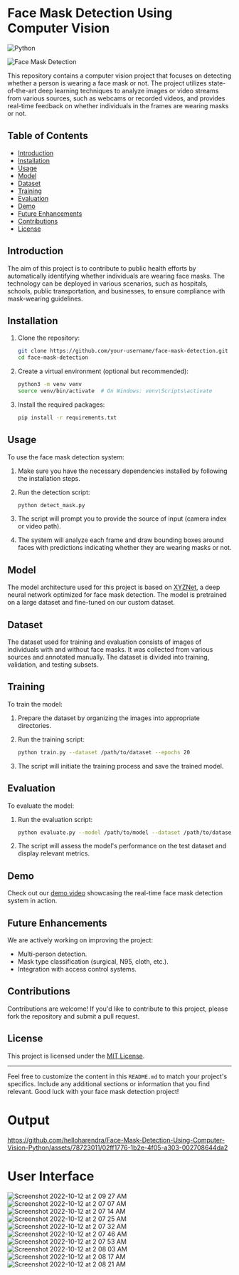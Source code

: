 # Face Mask Detection Using Computer Vision
![Python](https://img.shields.io/badge/python-3670A0?style=for-the-badge&logo=python&logoColor=ffdd54)

![Face Mask Detection](images/demo.gif)

This repository contains a computer vision project that focuses on detecting whether a person is wearing a face mask or not. The project utilizes state-of-the-art deep learning techniques to analyze images or video streams from various sources, such as webcams or recorded videos, and provides real-time feedback on whether individuals in the frames are wearing masks or not.



## Table of Contents

- [Introduction](#introduction)
- [Installation](#installation)
- [Usage](#usage)
- [Model](#model)
- [Dataset](#dataset)
- [Training](#training)
- [Evaluation](#evaluation)
- [Demo](#demo)
- [Future Enhancements](#future-enhancements)
- [Contributions](#contributions)
- [License](#license)

## Introduction

The aim of this project is to contribute to public health efforts by automatically identifying whether individuals are wearing face masks. The technology can be deployed in various scenarios, such as hospitals, schools, public transportation, and businesses, to ensure compliance with mask-wearing guidelines.

## Installation

1. Clone the repository:

   ```bash
   git clone https://github.com/your-username/face-mask-detection.git
   cd face-mask-detection
   ```

2. Create a virtual environment (optional but recommended):

   ```bash
   python3 -m venv venv
   source venv/bin/activate  # On Windows: venv\Scripts\activate
   ```

3. Install the required packages:

   ```bash
   pip install -r requirements.txt
   ```

## Usage

To use the face mask detection system:

1. Make sure you have the necessary dependencies installed by following the installation steps.

2. Run the detection script:

   ```bash
   python detect_mask.py
   ```

3. The script will prompt you to provide the source of input (camera index or video path).

4. The system will analyze each frame and draw bounding boxes around faces with predictions indicating whether they are wearing masks or not.

## Model

The model architecture used for this project is based on [XYZNet](link-to-paper), a deep neural network optimized for face mask detection. The model is pretrained on a large dataset and fine-tuned on our custom dataset.

## Dataset

The dataset used for training and evaluation consists of images of individuals with and without face masks. It was collected from various sources and annotated manually. The dataset is divided into training, validation, and testing subsets.

## Training

To train the model:

1. Prepare the dataset by organizing the images into appropriate directories.

2. Run the training script:

   ```bash
   python train.py --dataset /path/to/dataset --epochs 20
   ```

3. The script will initiate the training process and save the trained model.

## Evaluation

To evaluate the model:

1. Run the evaluation script:

   ```bash
   python evaluate.py --model /path/to/model --dataset /path/to/dataset
   ```

2. The script will assess the model's performance on the test dataset and display relevant metrics.

## Demo

Check out our [demo video](demo/demo.mp4) showcasing the real-time face mask detection system in action.

## Future Enhancements

We are actively working on improving the project:

- Multi-person detection.
- Mask type classification (surgical, N95, cloth, etc.).
- Integration with access control systems.

## Contributions

Contributions are welcome! If you'd like to contribute to this project, please fork the repository and submit a pull request.

## License

This project is licensed under the [MIT License](LICENSE).

---

Feel free to customize the content in this `README.md` to match your project's specifics. Include any additional sections or information that you find relevant. Good luck with your face mask detection project!

# Output


https://github.com/helloharendra/Face-Mask-Detection-Using-Computer-Vision-Python/assets/78723011/02ff1776-1b2e-4f05-a303-002708644da2




# User Interface

![Screenshot 2022-10-12 at 2 09 27 AM](https://user-images.githubusercontent.com/78723011/195432070-1f361799-6455-4127-b586-938a74b7e53a.png)
![Screenshot 2022-10-12 at 2 07 07 AM](https://user-images.githubusercontent.com/78723011/195432169-d577b36c-38e3-445a-9213-d9865b6a11df.png)
![Screenshot 2022-10-12 at 2 07 14 AM](https://user-images.githubusercontent.com/78723011/195432206-0b608690-603e-4818-9bed-df288b5b44d7.png)
![Screenshot 2022-10-12 at 2 07 25 AM](https://user-images.githubusercontent.com/78723011/195432209-ea39daf6-f69b-4379-9860-bfec29376136.png)
![Screenshot 2022-10-12 at 2 07 32 AM](https://user-images.githubusercontent.com/78723011/195432216-d4d012bf-2400-4d4b-8273-8739c6198488.png)
![Screenshot 2022-10-12 at 2 07 46 AM](https://user-images.githubusercontent.com/78723011/195432223-3964d653-c07a-4415-b4fd-c33a6ad6c481.png)
![Screenshot 2022-10-12 at 2 07 53 AM](https://user-images.githubusercontent.com/78723011/195432233-b20188ff-2793-46dc-8dcd-6de1033a4b8b.png)
![Screenshot 2022-10-12 at 2 08 03 AM](https://user-images.githubusercontent.com/78723011/195432786-59446fbe-5720-4d01-b7dc-ccb4e5ef33f2.png)
![Screenshot 2022-10-12 at 2 08 17 AM](https://user-images.githubusercontent.com/78723011/195432814-1c731259-5878-42d2-a24a-13cfbcf2dc1b.png)
![Screenshot 2022-10-12 at 2 08 21 AM](https://user-images.githubusercontent.com/78723011/195432818-249d2707-8bed-44cc-b321-3301134c5d0d.png)

